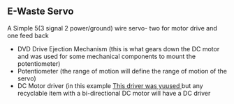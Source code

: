 <h2> E-Waste Servo</h2>
A Simple 5(3 signal 2 power/ground) wire servo- two for motor drive and one feed back

<ul>
	<li> DVD Drive Ejection Mechanism (this is what gears down the DC motor and was used for some mechanical components to mount the potentiometer)</li>
	<li>Potentiometer (the range of motion will define the range of motion of the servo)</li>
	<li>DC Motor driver (in this example <a href=https://www.adafruit.com/product/3190>This driver was yuused </a> but any recyclable item with a bi-directional DC motor will have a DC driver</li>
</u1>



